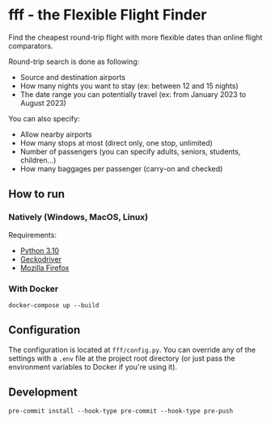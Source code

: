 # fff - the Flexible Flight Finder

Find the cheapest round-trip flight with more flexible dates than online flight comparators.

Round-trip search is done as following:

- Source and destination airports
- How many nights you want to stay (ex: between 12 and 15 nights)
- The date range you can potentially travel (ex: from January 2023 to August 2023)

You can also specify:

- Allow nearby airports
- How many stops at most (direct only, one stop, unlimited)
- Number of passengers (you can specify adults, seniors, students, children...)
- How many baggages per passenger (carry-on and checked)

## How to run

### Natively (Windows, MacOS, Linux)

Requirements:

- [Python 3.10](https://www.python.org/downloads/)
- [Geckodriver](https://github.com/mozilla/geckodriver/releases)
- [Mozilla Firefox](https://www.mozilla.org/firefox)

### With Docker

```shell
docker-compose up --build
```

## Configuration

The configuration is located at `fff/config.py`.
You can override any of the settings with a `.env` file at the project root directory (or just pass the environment variables to Docker if you're using it).

## Development

```shell
pre-commit install --hook-type pre-commit --hook-type pre-push
```
